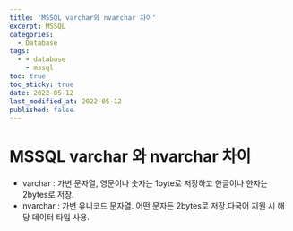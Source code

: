 ```yaml
---
title: 'MSSQL varchar와 nvarchar 차이'
excerpt: MSSQL
categories:
  - Database
tags:
  - - database
    - mssql
toc: true
toc_sticky: true
date: 2022-05-12
last_modified_at: 2022-05-12
published: false
---
```


# MSSQL varchar 와 nvarchar 차이

* varchar : 가변 문자열, 영문이나 숫자는 1byte로 저장하고 한글이나 한자는 2bytes로 저장.
* nvarchar : 가변 유니코드 문자열. 어떤 문자든 2bytes로 저장.다국어 지원 시 해당 데이터 타입 사용.
